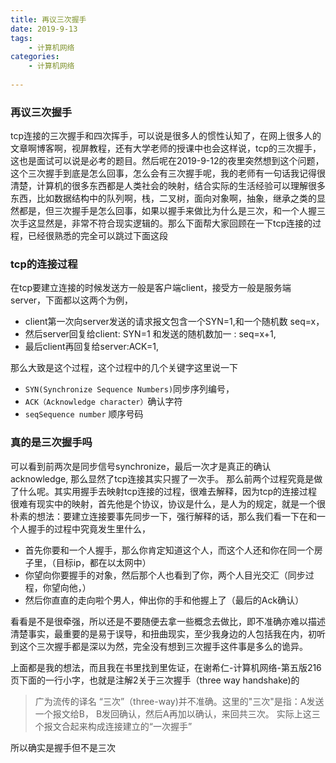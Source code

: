 ```yaml
---
title: 再议三次握手
date: 2019-9-13
tags:
	- 计算机网络
categories: 
	- 计算机网络
    
---
```


### 再议三次握手
tcp连接的三次握手和四次挥手，可以说是很多人的惯性认知了，在网上很多人的文章啊博客啊，视屏教程，还有大学老师的授课中也会这样说，tcp的三次握手，这也是面试可以说是必考的题目。然后呢在2019-9-12的夜里突然想到这个问题，这个三次握手到底是怎么回事，怎么会有三次握手呢，我的老师有一句话我记得很清楚，计算机的很多东西都是人类社会的映射，结合实际的生活经验可以理解很多东西，比如数据结构中的队列啊，栈，二叉树，面向对象啊，抽象，继承之类的显然都是，但三次握手是怎么回事，如果以握手来做比为什么是三次，和一个人握三次手这显然是，非常不符合现实逻辑的。那么下面帮大家回顾在一下tcp连接的过程，已经很熟悉的完全可以跳过下面这段


### tcp的连接过程

在tcp要建立连接的时候发送方一般是客户端client，接受方一般是服务端server，下面都以这两个为例，
- client第一次向server发送的请求报文包含一个SYN=1,和一个随机数 seq=x，
- 然后server回复给client: SYN=1 和发送的随机数加一 : seq=x+1,
- 最后client再回复给server:ACK=1, 

那么大致是这个过程，这个过程中的几个关键字这里说一下
- `SYN(Synchronize Sequence Numbers)`同步序列编号，
- `ACK（Acknowledge character）`确认字符 
- `seqSequence number` 顺序号码 


### 真的是三次握手吗
可以看到前两次是同步信号synchronize，最后一次才是真正的确认acknowledge, 那么显然了tcp连接其实只握了一次手。
那么前两个过程究竟是做了什么呢。其实用握手去映射tcp连接的过程，很难去解释，因为tcp的连接过程很难有现实中的映射，首先他是个协议，协议是什么，是人为的规定，就是一个很朴素的想法：要建立连接要事先同步一下，强行解释的话，那么我们看一下在和一个人握手的过程中究竟发生里什么，

- 首先你要和一个人握手，那么你肯定知道这个人，而这个人还和你在同一个房子里，（目标ip，都在以太网中）
- 你望向你要握手的对象，然后那个人也看到了你，两个人目光交汇（同步过程，你望向他，）
- 然后你直直的走向啦个男人，伸出你的手和他握上了（最后的Ack确认）

看看是不是很牵强，所以还是不要随便去拿一些概念去做比，即不准确亦难以描述清楚事实，最重要的是易于误导，和扭曲现实，至少我身边的人包括我在内，初听到这个三次握手都是深以为然，完全没有想到三次握手这件事是多么的诡异。

上面都是我的想法，而且我在书里找到里佐证，在谢希仁-计算机网络-第五版216页下面的一行小字，也就是注解2关于三次握手（three way handshake)的

> 广为流传的译名 “三次”（three-way)并不准确。这里的"三次"是指：A发送一个报文给B， B发回确认，然后A再加以确认，来回共三次。 实际上这三个报文合起来构成连接建立的“一次握手”

所以确实是握手但不是三次













